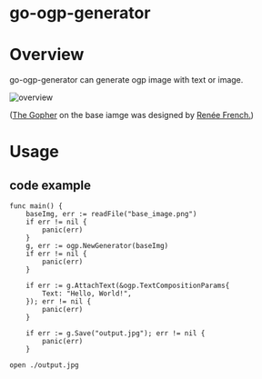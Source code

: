 # go-ogp-generator

# Overview

go-ogp-generator can generate ogp image with text or image.

![overview](https://user-images.githubusercontent.com/7589567/144695117-61ef81e7-04ce-4f4d-b5f8-77bc2596f787.png)

([The Gopher](https://blog.golang.org/gopher) on the base iamge was designed by [Renée French.](http://reneefrench.blogspot.com/))

# Usage

## code example

```
func main() {
	baseImg, err := readFile("base_image.png")
	if err != nil {
		panic(err)
	}
	g, err := ogp.NewGenerator(baseImg)
	if err != nil {
		panic(err)
	}

	if err := g.AttachText(&ogp.TextCompositionParams{
		Text: "Hello, World!",
	}); err != nil {
		panic(err)
	}

    if err := g.Save("output.jpg"); err != nil {
		panic(err)
	}
```

```
open ./output.jpg
```
